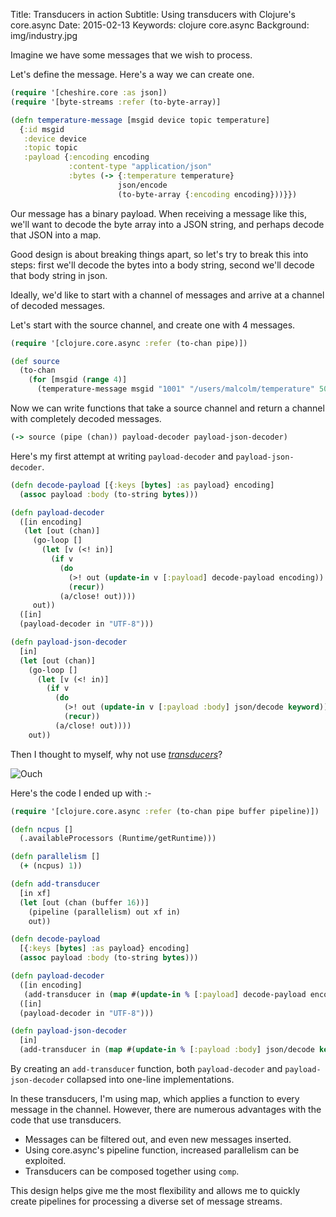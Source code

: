 Title: Transducers in action
Subtitle: Using transducers with Clojure's core.async
Date: 2015-02-13
Keywords: clojure core.async
Background: img/industry.jpg

Imagine we have some messages that we wish to process.

Let's define the message. Here's a way we can create one.

```clojure
(require '[cheshire.core :as json])
(require '[byte-streams :refer (to-byte-array)]

(defn temperature-message [msgid device topic temperature]
  {:id msgid
   :device device
   :topic topic
   :payload {:encoding encoding
             :content-type "application/json"
             :bytes (-> {:temperature temperature}
                        json/encode
                        (to-byte-array {:encoding encoding}))}})
```

Our message has a binary payload. When receiving a message like this, we'll want to decode the byte array into a JSON string, and perhaps decode that JSON into a map.

Good design is about breaking things apart, so let's try to break this into steps: first we'll decode the bytes into a body string, second we'll decode that body string in json.

Ideally, we'd like to start with a channel of messages and arrive at a
channel of decoded messages.

Let's start with the source channel, and create one with 4 messages.

```clojure
(require '[clojure.core.async :refer (to-chan pipe)])

(def source
  (to-chan
    (for [msgid (range 4)]
      (temperature-message msgid "1001" "/users/malcolm/temperature" 50)))
```

Now we can write functions that take a source channel and return a channel with completely decoded messages.

```clojure
(-> source (pipe (chan)) payload-decoder payload-json-decoder)
```

Here's my first attempt at writing `payload-decoder` and `payload-json-decoder`.

```clojure
(defn decode-payload [{:keys [bytes] :as payload} encoding]
  (assoc payload :body (to-string bytes)))

(defn payload-decoder
  ([in encoding]
   (let [out (chan)]
     (go-loop []
       (let [v (<! in)]
         (if v
           (do
             (>! out (update-in v [:payload] decode-payload encoding))
             (recur))
           (a/close! out))))
     out))
  ([in]
  (payload-decoder in "UTF-8")))

(defn payload-json-decoder
  [in]
  (let [out (chan)]
    (go-loop []
      (let [v (<! in)]
        (if v
          (do
            (>! out (update-in v [:payload :body] json/decode keyword))
            (recur))
          (a/close! out))))
    out))
```

Then I thought to myself, why not use [_transducers_](http://blog.cognitect.com/blog/2014/8/6/transducers-are-coming)?


![Ouch](img/transducer.png)

Here's the code I ended up with :-

```clojure
(require '[clojure.core.async :refer (to-chan pipe buffer pipeline)])

(defn ncpus []
  (.availableProcessors (Runtime/getRuntime)))

(defn parallelism []
  (+ (ncpus) 1))

(defn add-transducer
  [in xf]
  (let [out (chan (buffer 16))]
    (pipeline (parallelism) out xf in)
    out))

(defn decode-payload
  [{:keys [bytes] :as payload} encoding]
  (assoc payload :body (to-string bytes)))

(defn payload-decoder
  ([in encoding]
   (add-transducer in (map #(update-in % [:payload] decode-payload encoding))))
  ([in]
  (payload-decoder in "UTF-8")))

(defn payload-json-decoder
  [in]
  (add-transducer in (map #(update-in % [:payload :body] json/decode keyword))))

```

By creating an `add-transducer` function, both `payload-decoder` and `payload-json-decoder` collapsed into one-line implementations.

In these transducers, I'm using map, which applies a function to every message in the channel. However, there are numerous advantages with the code that use transducers.

* Messages can be filtered out, and even new messages inserted.
* Using core.async's pipeline function, increased parallelism can be exploited.
* Transducers can be composed together using `comp`.

This design helps give me the most flexibility and allows me to quickly create pipelines for processing a diverse set of message streams.

